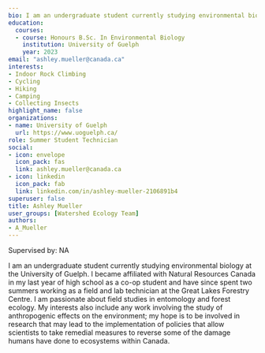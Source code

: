```yaml
--- 
bio: I am an undergraduate student currently studying environmental biology at the University of Guelph. I became affiliated with Natural Resources Canada in my last year of high school as a co-op student and have since spent two summers working as a field and lab technician at the Great Lakes Forestry Centre. I am passionate about field studies in entomology and forest ecology. My interests also include any work involving the study of anthropogenic effects on the environment; my hope is to be involved in research that may lead to the implementation of policies that allow scientists to take remedial measures to reverse some of the damage humans have done to ecosystems within Canada.
education:
  courses:
  - course: Honours B.Sc. In Environmental Biology
    institution: University of Guelph
    year: 2023
email: "ashley.mueller@canada.ca"
interests:
- Indoor Rock Climbing
- Cycling
- Hiking
- Camping
- Collecting Insects
highlight_name: false
organizations:
- name: University of Guelph
  url: https://www.uoguelph.ca/
role: Summer Student Technician
social:
- icon: envelope
  icon_pack: fas
  link: ashley.mueller@canada.ca
- icon: linkedin
  icon_pack: fab
  link: linkedin.com/in/ashley-mueller-2106891b4
superuser: false
title: Ashley Mueller
user_groups: [Watershed Ecology Team]
authors:
- A_Mueller
---
```


Supervised by: NA



I am an undergraduate student currently studying environmental biology at the University of Guelph. I became affiliated with Natural Resources Canada in my last year of high school as a co-op student and have since spent two summers working as a field and lab technician at the Great Lakes Forestry Centre. I am passionate about field studies in entomology and forest ecology. My interests also include any work involving the study of anthropogenic effects on the environment; my hope is to be involved in research that may lead to the implementation of policies that allow scientists to take remedial measures to reverse some of the damage humans have done to ecosystems within Canada.


